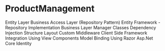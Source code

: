 # ProductManagement

Entity Layer
Business Access Layer  (Repository Pattern)
Entity Framework  - Repository Implementation
Business Layer
Manager Classes
Dependency Injection Structure
Layout
Custom Middleware
Client Side Framework Integration
Using View Components
Model Binding
Using Razor
Asp.Net Core Identity
